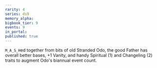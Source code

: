 ```yaml
---
rarity: 4
series: ds9
memory_alpha:
bigbook_tier: 9
events: 9
in_portal:
published: true
---
```

`M_A_S_H`ed together from bits of old Stranded Odo, the good Father has overall better bases, +1 Vanity, and handy Spiritual (1) and Changeling (2) traits to augment Odo's biannual event count.
